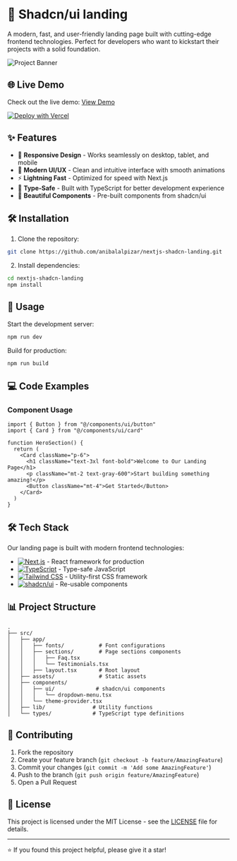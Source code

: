 # 🚀 Shadcn/ui landing 

A modern, fast, and user-friendly landing page built with cutting-edge frontend technologies. Perfect for developers who want to kickstart their projects with a solid foundation.

![Project Banner](https://via.placeholder.com/800x400?text=Awesome+Project+Banner)

## 🌐 Live Demo

Check out the live demo: [View Demo](https://awesome-project.vercel.app)

[![Deploy with Vercel](https://vercel.com/button)](https://awesome-project.vercel.app)

## ✨ Features

- 📱 **Responsive Design** - Works seamlessly on desktop, tablet, and mobile
- 🎨 **Modern UI/UX** - Clean and intuitive interface with smooth animations
- ⚡ **Lightning Fast** - Optimized for speed with Next.js
- 🎯 **Type-Safe** - Built with TypeScript for better development experience
- 🎨 **Beautiful Components** - Pre-built components from shadcn/ui

## 🛠️ Installation

1. Clone the repository:
```bash
git clone https://github.com/anibalalpizar/nextjs-shadcn-landing.git
```

2. Install dependencies:
```bash
cd nextjs-shadcn-landing
npm install
```

## 🚀 Usage

Start the development server:
```bash
npm run dev
```

Build for production:
```bash
npm run build
```

## 💻 Code Examples

### Component Usage
```tsx
import { Button } from "@/components/ui/button"
import { Card } from "@/components/ui/card"

function HeroSection() {
  return (
    <Card className="p-6">
      <h1 className="text-3xl font-bold">Welcome to Our Landing Page</h1>
      <p className="mt-2 text-gray-600">Start building something amazing!</p>
      <Button className="mt-4">Get Started</Button>
    </Card>
  )
}
```

## 🛠️ Tech Stack

Our landing page is built with modern frontend technologies:

- [![Next.js](https://img.shields.io/badge/Next.js-black?style=for-the-badge&logo=next.js&logoColor=white)](https://nextjs.org/) - React framework for production
- [![TypeScript](https://img.shields.io/badge/TypeScript-007ACC?style=for-the-badge&logo=typescript&logoColor=white)](https://www.typescriptlang.org/) - Type-safe JavaScript
- [![Tailwind CSS](https://img.shields.io/badge/Tailwind_CSS-38B2AC?style=for-the-badge&logo=tailwind-css&logoColor=white)](https://tailwindcss.com/) - Utility-first CSS framework
- [![shadcn/ui](https://img.shields.io/badge/shadcn/ui-000000?style=for-the-badge&logo=react&logoColor=white)](https://ui.shadcn.com/) - Re-usable components

## 📊 Project Structure

```
.
├── src/
│   ├── app/
│   │   ├── fonts/           # Font configurations
│   │   ├── sections/        # Page sections components
│   │   │   ├── Faq.tsx
│   │   │   └── Testimonials.tsx
│   │   ├── layout.tsx       # Root layout
│   ├── assets/              # Static assets
│   ├── components/
│   │   ├── ui/             # shadcn/ui components
│   │   │   └── dropdown-menu.tsx
│   │   └── theme-provider.tsx
│   ├── lib/               # Utility functions
│   └── types/             # TypeScript type definitions
```

## 🤝 Contributing

1. Fork the repository
2. Create your feature branch (`git checkout -b feature/AmazingFeature`)
3. Commit your changes (`git commit -m 'Add some AmazingFeature'`)
4. Push to the branch (`git push origin feature/AmazingFeature`)
5. Open a Pull Request

## 📝 License

This project is licensed under the MIT License - see the [LICENSE](LICENSE) file for details.

---

⭐️ If you found this project helpful, please give it a star!